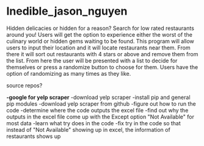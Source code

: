 # Inedible_jason_nguyen
Hidden delicacies or hidden for a reason? Search for low rated restaurants around you!
Users will get the option to experience either the worst of the culinary world or hidden gems waiting to be found. This program will allow users to input their location and it will locate restaurants near them. From there it will sort out restaurants with 4 stars or above and remove them from the list. From here the user will be presented with a list to decide for themselves or press a randomize button to choose for them. Users have the option of randomizing as many times as they like. 

source repos? 



**-google for yelp scraper**
-download yelp scraper
-install pip and general pip modules
-download yelp scraper from github
-figure out how to run the code
-determine where the code outputs the excel file
-find out why the outputs in the excel file come up with the Except option "Not Available" for most data
-learn what try does in the code
-fix try in the code so that instead of "Not Available" showing up in excel, the information of restaurants shows up
